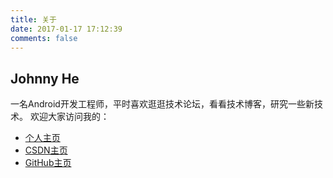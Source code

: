 ```yaml
---
title: 关于
date: 2017-01-17 17:12:39
comments: false
---
```

## Johnny He
一名Android开发工程师，平时喜欢逛逛技术论坛，看看技术博客，研究一些新技术。
欢迎大家访问我的：
 - [个人主页](http://www.heqiangfly.com/)
 - [CSDN主页](http://blog.csdn.net/heqiangflytosky/)
 - [GitHub主页](https://github.com/heqiangflytosky/)
